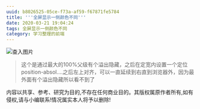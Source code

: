 ```yaml
---
uuid: b8026525-05ce-f73a-af59-f67871fe5784
title: '''全屏显示一侧颜色不同'''
date: 2020-03-21 19:04:24
tags: 全屏显示一侧颜色不同
category: 学习整理的前端
---
```

![查入图片](/01.png)
> 这个是通过最大的100%父级有个溢出隐藏，之后在定宽内设置一个定位position-absol….之后左上对齐，可以一直延续到右直到浏览器外，因为最外面有个溢出隐藏所以看不到了

内容以共享、参考、研究为目的,不存在任何商业目的。其版权属原作者所有,如有侵权,请与小编联系!情况属实本人将予以删除!